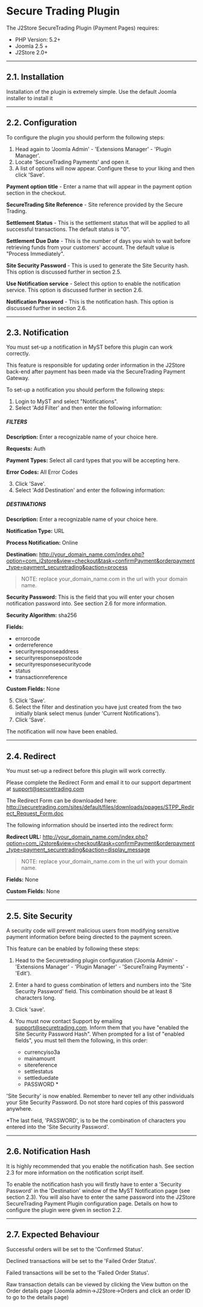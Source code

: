# Secure Trading Plugin

The J2Store SecureTrading Plugin (Payment Pages) requires:

* PHP Version: 5.2+
* Joomla 2.5 +
* J2Store 2.0+


-----------------
2.1. Installation
-----------------

Installation of the plugin is extremely simple.
Use the default Joomla installer to install it
 
-------------------
2.2. Configuration
-------------------

To configure the plugin you should perform the following steps:

1. Head again to 'Joomla Admin' - 'Extensions Manager' - 'Plugin Manager'.
2. Locate 'SecureTrading Payments' and open it.
3. A list of options will now appear.  Configure these to your liking and then click 'Save'.

**Payment option title** - Enter a name that will appear in the payment option section in the checkout.

**SecureTrading Site Reference** - Site reference provided by the Secure Trading. 

**Settlement Status** - This is the settlement status that will be applied to all successful transactions.  The default status is "0".

**Settlement Due Date** - This is the number of days you wish to wait before retrieving funds from your customers' account.  The default value is "Process Immediately".

**Site Security Password** - This is used to generate the Site Security hash.  This option is discussed further in section 2.5.

**Use Notification service** - Select this option to enable the notification service.  This option is discussed further in section 2.6.

**Notification Password** - This is the notification hash.  This option is discussed further in section 2.6.

------------------
2.3.  Notification
------------------

You must set-up  a notification in MyST before this plugin can work correctly.

This feature is responsible for updating order information in the J2Store back-end after payment has been made via the SecureTrading Payment Gateway.

To set-up a notification you should perform the following steps:

1. Login to MyST and select "Notifications".
2. Select 'Add Filter' and then enter the following information:

##### FILTERS

  **Description:** Enter a recognizable name of your choice here.

  **Requests:** Auth

  **Payment Types:** Select all card types that you will be accepting here.

  **Error Codes:** All Error Codes

3. Click 'Save'.
4. Select 'Add Destination' and enter the following information:

##### DESTINATIONS

  **Description:** Enter a recognizable name of your choice here.

  **Notification Type:** URL

  **Process Notification:** Online

  **Destination:** http://your_domain_name.com/index.php?option=com_j2store&view=checkout&task=confirmPayment&orderpayment_type=payment_securetrading&paction=process

>NOTE: replace your_domain_name.com in the url with your domain name.

**Security Password:**
     This is the field that you will enter your chosen notification password into.  See section 2.6 for more information.

**Security Algorithm:**
     sha256

**Fields:**
* errorcode
* orderreference
* securityresponseaddress
* securityresponsepostcode
* securityresponsesecuritycode
* status
* transactionreference

**Custom Fields:**
None

5. Click 'Save'.
6. Select the filter and destination you have just created from the two initially blank select menus (under 'Current Notifications').
7. Click 'Save'.

The notification will now have been enabled.

-------------
2.4. Redirect
-------------

You must set-up a redirect before this plugin will work correctly.

Please complete the Redirect Form and email it to our support department at support@securetrading.com

The Redirect Form can be downloaded here: http://securetrading.com/sites/default/files/downloads/ppages/STPP_Redirect_Request_Form.doc

The following information should be inserted into the redirect form:

**Redirect URL:**
    http://your_domain_name.com/index.php?option=com_j2store&view=checkout&task=confirmPayment&orderpayment_type=payment_securetrading&paction=display_message
>NOTE: replace your_domain_name.com in the url with your domain name.
	
**Fields:** None

**Custom Fields:** None

------------------
2.5. Site Security
------------------

A security code will prevent malicious users from modifying sensitive payment information before being directed to the payment screen.

This feature can be enabled by following these steps:

1. Head to the Securetrading plugin configuration ('Joomla Admin' - 'Extensions Manager' - 'Plugin Manager' - 'SecureTraing Payments'  - 'Edit').
2. Enter a hard to guess combination of letters and numbers into the 'Site Security Password' field.  This combination should be at least 8 characters long.
3. Click 'save'.
4. You must now contact Support by emailing support@securetrading.com.  Inform them that you have "enabled the Site Security Password Hash".  When prompted for a list of "enabled fields", you must tell them
the following, in this order:

    * currencyiso3a
    * mainamount
    * sitereference
    * settlestatus
    * settleduedate
    * PASSWORD *

'Site Security' is now enabled.  Remember to never tell any other individuals your Site Security Password.  Do not store hard copies of this password anywhere.

*The last field, 'PASSWORD', is to be the combination of characters you entered into the 'Site Security Password'.

----------------------
2.6. Notification Hash
----------------------

It is highly recommended that you enable the notification hash.  See section 2.3 for more information on the notification script itself.

To enable the notification hash you will firstly have to enter a 'Security Password' in the 'Destination' window of the MyST Notification page (see section 2.3).
You will also have to enter the same password into the J2Store SecureTrading Payment Plugin configuration page.  Details on how to configure the plugin were given in section 2.2.

-----------------------
2.7. Expected Behaviour
-----------------------

Successful orders will be set to the 'Confirmed Status'.

Declined transactions will be set to the 'Failed Order Status'.

Failed transactions will be set to the 'Failed Order Status'.

Raw transaction details can be viewed by clicking the View button on the Order details page (Joomla admin->J2Store->Orders and click an order ID to go to the details page)
